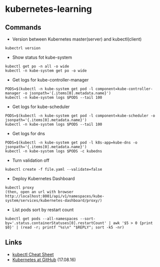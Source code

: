 # kubernetes-learning

## Commands

- Version between Kubernetes master(server) and kubectl(client)
```
kubectrl version
```

- Show status fot kube-system
```
kubectl get po -n all -o wide
kubectl -n kube-system get po -o wide
```

- Get logs for kube-controller-manager
```
PODS=$(kubectl -n kube-system get pod -l component=kube-controller-manager -o jsonpath='{.items[0].metadata.name}')
kubectl -n kube-system logs $PODS --tail 100
```

- Get logs for kube-scheduler
```
PODS=$(kubectl -n kube-system get pod -l component=kube-scheduler -o jsonpath='{.items[0].metadata.name}')
kubectl -n kube-system logs $PODS --tail 100
```

- Get logs for dns
```
PODS=$(kubectl -n kube-system get pod -l k8s-app=kube-dns -o jsonpath='{.items[0].metadata.name}')
kubectl -n kube-system logs $PODS -c kubedns
```

- Turn validation off
```
kubectl create -f file.yaml --validate=false
```

- Deploy Kubernetes Dashboard
```
kubectl proxy
(then, open an url with browser http://localhost:8001/api/v1/namespaces/kube-system/services/kubernetes-dashboard/proxy/)
```

- List pods sort by restart count
```
kubectl get pods --all-namespaces --sort-by='.status.containerStatuses[0].restartCount' | awk '$5 > 0 {print $0}' | (read -r; printf "%s\n" "$REPLY"; sort -k5 -nr)
```


## Links
- [kubectl Cheat Sheet](https://kubernetes.io/docs/user-guide/kubectl-cheatsheet/)
- [Kubernetes at GitHub](https://githubengineering.com/kubernetes-at-github/) (17.08.16)

